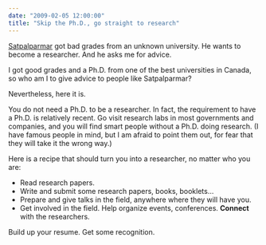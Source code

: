 ```yaml
---
date: "2009-02-05 12:00:00"
title: "Skip the Ph.D., go straight to research"
---
```




[Satpalparmar](/lemire/blog/2009/01/30/how-to-ask-for-a-scholarship/#comments) got bad grades from an unknown university. He wants to become a researcher. And he asks me for advice.

I got good grades and a Ph.D. from one of the best universities in Canada, so who am I to give advice to people like Satpalparmar?

Nevertheless, here it is.

You do not need a Ph.D. to be a researcher. In fact, the requirement to have a Ph.D. is relatively recent. Go visit research labs in most governments and companies, and you will find smart people without a Ph.D. doing research. (I have famous people in mind, but I am afraid to point them out, for fear that they will take it the wrong way.) 

Here is a recipe that should turn you into a researcher, no matter who you are:

- Read research papers.
- Write and submit some research papers, books, booklets&hellip;
- Prepare and give talks in the field, anywhere where they will have you.
- Get involved in the field. Help organize events, conferences. __Connect__ with the researchers.


Build up your resume. Get some recognition.

